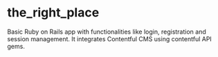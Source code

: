 # the_right_place
Basic Ruby on Rails app with functionalities like login, registration and session management. It integrates Contentful CMS using contentful API gems.
